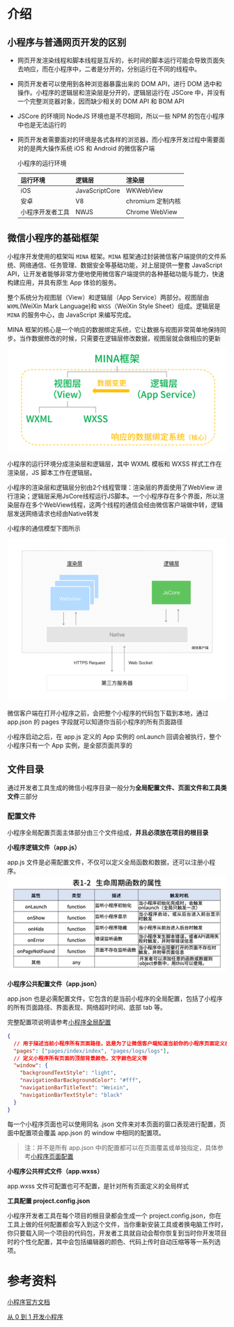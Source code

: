 # 介绍

## 小程序与普通网页开发的区别

- ​ 网页开发渲染线程和脚本线程是互斥的，长时间的脚本运行可能会导致页面失去响应，而在小程序中，二者是分开的，分别运行在不同的线程中。

- 网页开发者可以使用到各种浏览器暴露出来的 DOM API，进行 DOM 选中和操作。小程序的逻辑层和渲染层是分开的，逻辑层运行在 JSCore 中，并没有一个完整浏览器对象，因而缺少相关的 DOM API 和 BOM API

- JSCore 的环境同 NodeJS 环境也是不尽相同，所以一些 NPM 的包在小程序中也是无法运行的

- 网页开发者需要面对的环境是各式各样的浏览器，而小程序开发过程中需要面对的是两大操作系统 iOS 和 Android 的微信客户端

  小程序的运行环境

  | 运行环境         | 逻辑层         | 渲染层            |
  | ---------------- | -------------- | ----------------- |
  | iOS              | JavaScriptCore | WKWebView         |
  | 安卓             | V8             | chromium 定制内核 |
  | 小程序开发者工具 | NWJS           | Chrome WebView    |

## 微信小程序的基础框架

小程序开发使用的框架叫 `MINA` 框架。`MINA` 框架通过封装微信客户端提供的文件系统、网络通信、任务管理、数据安全等基础功能，对上层提供一整套 JavaScript API，让开发者能够非常方便地使用微信客户端提供的各种基础功能与能力，快速构建应用，并具有原生 App 体验的服务。

整个系统分为视图层（View）和逻辑层（App Service）两部分。视图层由 `WXML`(WeiXin Mark Language)和 `WXSS`（WeiXin Style Sheet）组成。逻辑层是 `MINA` 的服务中心，由 JavaScript 来编写完成。

MINA 框架的核心是一个响应的数据绑定系统，它让数据与视图非常简单地保持同步。当作数据修改的时候，只需要在逻辑层修改数据，视图层就会做相应的更新

![响应系统](./images/image.png)

小程序的运行环境分成渲染层和逻辑层，其中 WXML 模板和 WXSS 样式工作在渲染层，JS 脚本工作在逻辑层。

小程序的渲染层和逻辑层分别由2个线程管理：渲染层的界面使用了WebView 进行渲染；逻辑层采用JsCore线程运行JS脚本。一个小程序存在多个界面，所以渲染层存在多个WebView线程，这两个线程的通信会经由微信客户端做中转，逻辑层发送网络请求也经由Native转发

小程序的通信模型下图所示

![通信模型](./images//communicationModel.png)

微信客户端在打开小程序之前，会把整个小程序的代码包下载到本地，通过 app.json 的 pages 字段就可以知道你当前小程序的所有页面路径

小程序启动之后，在 app.js 定义的 App 实例的 onLaunch 回调会被执行，整个小程序只有一个 App 实例，是全部页面共享的

## 文件目录

通过开发者工具生成的微信小程序目录一般分为**全局配置文件、页面文件和工具类文件**三部分

### 配置文件

小程序全局配置页面主体部分由三个文件组成，**并且必须放在项目的根目录**

**小程序逻辑文件（app.js）**

app.js 文件是必需配置文件，不仅可以定义全局函数和数据，还可以注册小程序。
![Alt text](./images/lifeCycle.png)

**小程序公共配置文件（app.json）**

app.json 也是必需配置文件，它包含的是当前小程序的全局配置，包括了小程序的所有页面路径、界面表现、网络超时时间、底部 tab 等。

完整配置项说明请参考[小程序全局配置](https://developers.weixin.qq.com/miniprogram/dev/reference/configuration/app.html)

```json
{
  // 用于描述当前小程序所有页面路径，这是为了让微信客户端知道当前你的小程序页面定义在哪个目录
  "pages": ["pages/index/index", "pages/logs/logs"],
  // 定义小程序所有页面的顶部背景颜色，文字颜色定义等
  "window": {
    "backgroundTextStyle": "light",
    "navigationBarBackgroundColor": "#fff",
    "navigationBarTitleText": "Weixin",
    "navigationBarTextStyle": "black"
  }
}
```

每一个小程序页面也可以使用同名 .json 文件来对本页面的窗口表现进行配置，页面中配置项会覆盖 app.json 的 window 中相同的配置项。

> 注：并不是所有 app.json 中的配置都可以在页面覆盖或单独指定，具体参考[小程序页面配置](https://developers.weixin.qq.com/miniprogram/dev/reference/configuration/page.html)

**小程序公共样式文件（app.wxss）**

app.wxss 文件可配置也可不配置，是针对所有页面定义的全局样式

**工具配置 project.config.json**

小程序开发者工具在每个项目的根目录都会生成一个 project.config.json，你在工具上做的任何配置都会写入到这个文件，当你重新安装工具或者换电脑工作时，你只要载入同一个项目的代码包，开发者工具就自动会帮你恢复到当时你开发项目时的个性化配置，其中会包括编辑器的颜色、代码上传时自动压缩等等一系列选项。

# 参考资料

[小程序官方文档](https://developers.weixin.qq.com/miniprogram/dev/framework/)

[从 0 到 1 开发小程序](https://developers.weixin.qq.com/community/business/course/00084edfb7c020caa70015b166b40d)
